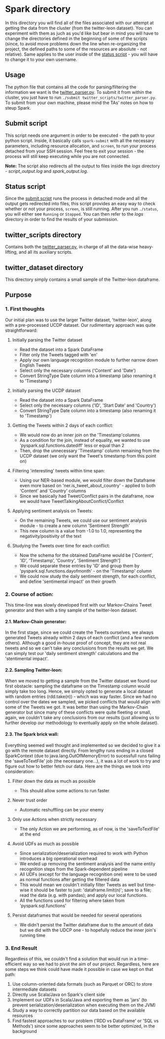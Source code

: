 # Spark directory
In this directory you will find all of the files associated with our attempt at getting the data from the cluster (from the twitter-leon dataset). You can experiment with them as juch as you'd like but bear in mind you will have to change the directories defined in the beginning of some of the scripts (since, to avoid move problems down the line when re-organizing the project, the defined paths to some of the resources are absolute - not relative). Same applies to the user inside of the [status script](https://github.com/nunomota/ada2017-hw/blob/master/project/spark/status) - you will have to change it to your own username.

## Usage
The python file that contains all the code for parsing/filtering the information we want is the [twitter_parser.py](https://github.com/nunomota/ada2017-hw/blob/master/project/spark/twitter_scripts/twitter_parser.py). To submit it from within the cluster, you just have to run `./submit twitter_scripts/twitter_parser.py`. To submit from your own machine, please mind the TAs' notes on how to steup Spark.

## Submit script
This script needs one argument in order to be executed - the path to your python script. Inside, it basically calls `spark-submit` with all the necessary parameters, including resource allocation, and `screen`, to run your process detached from your SSH session. Feel free to exit your session - the process will still keep executing while you are not connected.

**Note:** The script also redirects all the output to files inside the *logs* directory - *script_output.log* and *spark_output.log*.

## Status script
Since the [submit script](https://github.com/nunomota/ada2017-hw/blob/master/project/spark/submit) runs the process in detached mode and all the output gets redirected into files, this script provides an easy way to check whether or not your process, `screen`, is still running. After you run `./status`, you will either see `Running` or `Stopped`. You can then refer to the *logs* directory in order to find the results of your submission.

## twitter_scripts directory
Contains both the [twitter_parser.py](https://github.com/nunomota/ada2017-hw/blob/master/project/spark/twitter_scripts/twitter_parser.py), in charge of all the data-wise heavy-lifting, and all its auxiliary scripts.

## twitter_dataset directory
This directory simply contains a small sample of the Twitter-leon dataframe.

## Purpose

### 1. First thoughts
Our initial plan was to use the larger Twitter dataset, 'twitter-leon', along with a pre-processed UCDP dataset. Our rudimentary approach was quite straightforward:

1. Initially parsing the Twitter dataset
	* Read the dataset into a Spark DataFrame
	* Filter only the Tweets tagged with 'en'
	* Apply our own language recognition module to further narrow down English Tweets
	* Select only the necessary columns ('Content' and 'Date')
	* Convert StringType Date column into a timestamp (also renaming it to 'Timestamp')

2. Initially parsing the UCDP dataset
	* Read the dataset into a Spark DataFrame
	* Select only the necessary columns ('ID', 'Start Date' and 'Country')
	* Convert StringType Date column into a timestamp (also renaming it to 'Timestamp')

3. Getting the Tweets within 2 days of each conflict:
	* We would now do an inner join on the 'Timestamp'columns 
	* As a condition for the join, instead of equality, we wanted to use 'pyspark.sql.functions.datediff' less or equal than 2
	* Then, drop the unnecessary 'Timestamp' column remaining from the UCDP dataset (we only want the Tweet's timestamp from this point on)

4. Filtering 'interesting' tweets within time span:
	* Using our NER-based module, we would filter down the Dataframe even more based on 'ner.is_tweet_about_country' - applied to both 'Content' and 'Country' columns
	* Since we basically had Tweet/Conflict pairs in the dataframe, now we would have TweetTalkingAboutConflict/Conflict

5. Applying sentiment analysis on Tweets:
	* On the remaining Tweets, we could use our sentiment analysis module - to create a new column 'Sentiment Strength'
	* This new column is a value from -1.0 to 1.0, representing the negativity/positivity of the text

6. Studying the Tweets over time for each conflict:
	* Now the schema for the obtained DataFrame would be ['Content', 'ID', 'Timestamp', 'Country', 'Sentiment Strength']
	* We could separate these entries by 'ID' and group them by 'pyspark.sql.functions.dayofmonth' - on the 'Timestamp' column
	* We could now study the daily sentiment strength, for each conflict, and define 'sentimental impact' on their growth

### 2. Course of action:
This time-line was slowly developed first with our Markov-Chains Tweet generator and then with a tiny sample of the twitter-leon dataset.

#### 2.1. Markov-Chain generator:
In the first stage, since we could create the Tweets ourselves, we always generated Tweets already within 2 days of each conflict (and a few random others). Although a good in-house proof of concept, they are not real tweets and so we can't take any conclusions from the results we get. We can simply test our 'daily sentiment strength' calculations and the 'stentimental impact'.

#### 2.2. Sampling Twitter-leon:
When we moved to getting a sample from the Twitter dataset we found our first obstacle: sampling the dataframe on the Timestamp column would simply take too long. Hence, we simply opted to generate a local dataset with random entries (rdd.take(n)) - which was way faster. Since we had no control over the dates we sampled, we picked conflicts that would align with some of the Tweets we got. It was better than using the Markov-Chain generator but since many of these conflicts were quite fleeting or small, again, we couldn't take any conclusions from our results (just allowing us to further develop our methodology to eventually apply on the whole dataset).

#### 2.3. The Spark brick wall:
Everything seemed well thought and implemented so we decided to give it a go with the remote dataset directly. From lengthy runs ending in a closed SparkContext (due to java.lang.OutOfMemoryError) to sucessfull runs failing the 'saveToTextFile' job (the necessary one...), it was a lot of work to try and figure out how to better fetch our data. Here are the things we took into consideration:

1. Filter down the data as much as possible
	* This should allow some actions to run faster

2. Never trust order
	* Automatic reshuffling can be your enemy

3. Only use Actions when strictly necessary
	* The only Action we are performing, as of now, is the 'saveToTextFile' at the end

4. Avoid UDFs as much as possible
	* Since serialization/deserialization required to work with Python introduces a big operational overhead
	* We ended up removing the sentiment analysis and the name entity recognition steps from the Spark-dependent pipeline
	* All UDFs (except for the language recognition one) were to be used as normal functions after getting the filtered data
	* This would mean we couldn't initially filter Tweets as well but time-wise it should be faster to just: 'dataframe.limit(n)'; save to a file; read the data (e.g. with pandas); and apply our local functions.
	* All the functions used for filtering where taken from 'pyspark.sql.functions'

5. Persist dataframes that would be needed for several operations
	* We didn't persist the Twitter dataframe due to the amount of data but we did with the UDCP one - to hopefully reduce the inner join's running time

### 3. End Result
Regardless of this, we couldn't find a solution that would run in a time-efficient way so we had to pivot the aim of our project. Regardless, here are some steps we think could have made it possible in case we kept on that path:

1. Use column-oriented data formats (such as Parquet or ORC) to store intermediate datasets
2. Directly use Scala/Java on Spark's client side
3. Implement our UDFs in Scala/Java and exporting them as 'jars' (to prevent serialization/deserialization when executing them on the JVM)
4. Study a way to correctly partition our data based on the available resources
5. Find fastest approaches to our problem ('RDD vs DataFrame' or 'SQL vs Methods') since some approaches seem to be better optimized, in the background